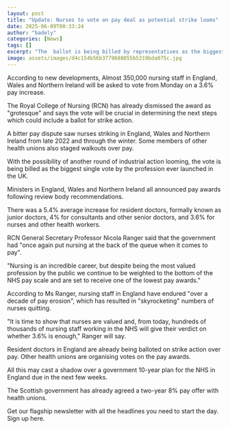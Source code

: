 ```yaml
---
layout: post
title: "Update: Nurses to vote on pay deal as potential strike looms"
date: 2025-06-09T00:33:24
author: "badely"
categories: [News]
tags: []
excerpt: "The  ballot is being billed by representatives as the biggest single vote by the profession in the UK."
image: assets/images/d4c154b56b3779688055b5319bda075c.jpg
---
```


According to new developments, Almost 350,000 nursing staff in England, Wales and Northern Ireland will be asked to vote from Monday on a 3.6% pay increase.

The Royal College of Nursing (RCN) has already dismissed the award as "grotesque" and says the vote will be crucial in determining the next steps which could include a ballot for strike action.

A bitter pay dispute saw nurses striking in England, Wales and Northern Ireland from late 2022 and through the winter. Some members of other health unions also staged walkouts over pay.

With the possibility of another round of industrial action looming, the vote is being billed as the biggest single vote by the profession ever launched in the UK. 

Ministers in England, Wales and Northern Ireland all announced pay awards following review body recommendations.

There was a 5.4% average increase for resident doctors, formally known as junior doctors, 4% for consultants and other senior doctors, and 3.6% for nurses and other health workers.

RCN General Secretary Professor Nicola Ranger said that the government had "once again put nursing at the back of the queue when it comes to pay".

"Nursing is an incredible career, but despite being the most valued profession by the public we continue to be weighted to the bottom of the NHS pay scale and are set to receive one of the lowest pay awards."

According to Ms Ranger, nursing staff in England have endured "over a decade of pay erosion", which has resulted in "skyrocketing" numbers of nurses quitting.

"It is time to show that nurses are valued and, from today, hundreds of thousands of nursing staff working in the NHS will give their verdict on whether 3.6% is enough," Ranger will say.

Resident doctors in England are already being balloted on strike action over pay.  Other health unions are organising votes on the pay awards.  

All this may cast a shadow over a government 10-year plan for the NHS in England due in the next few weeks.

The Scottish government has already agreed a two-year 8% pay offer with health unions.

Get our flagship newsletter with all the headlines you need to start the day. Sign up here.

